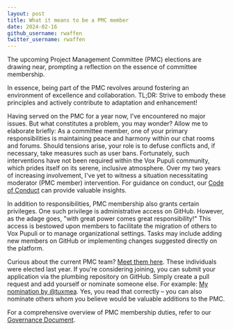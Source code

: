 ```yaml
---
layout: post
title: What it means to be a PMC member
date: 2024-02-16
github_username: rwaffen
twitter_username: rwaffen
---
```

The upcoming Project Management Committee (PMC) elections are drawing near, prompting a reflection on the essence of committee membership.

In essence, being part of the PMC revolves around fostering an environment of excellence and collaboration. TL;DR: Strive to embody these principles and actively contribute to adaptation and enhancement!

Having served on the PMC for a year now, I've encountered no major issues. But what constitutes a problem, you may wonder? Allow me to elaborate briefly: As a committee member, one of your primary responsibilities is maintaining peace and harmony within our chat rooms and forums. Should tensions arise, your role is to defuse conflicts and, if necessary, take measures such as user bans. Fortunately, such interventions have not been required within the Vox Pupuli community, which prides itself on its serene, inclusive atmosphere. Over my two years of increasing involvement, I've yet to witness a situation necessitating moderator (PMC member) intervention. For guidance on conduct, our [Code of Conduct](https://voxpupuli.org/coc/) can provide valuable insights.

In addition to responsibilities, PMC membership also grants certain privileges. One such privilege is administrative access on GitHub. However, as the adage goes, "with great power comes great responsibility!" This access is bestowed upon members to facilitate the migration of others to Vox Pupuli or to manage organizational settings. Tasks may include adding new members on GitHub or implementing changes suggested directly on the platform.

Curious about the current PMC team? [Meet them here](https://github.com/orgs/voxpupuli/teams/project-maintainers/members). These individuals were elected last year. If you're considering joining, you can submit your application via the plumbing repository on GitHub. Simply create a pull request and add yourself or nominate someone else. For example: [My nomination by @tuxmea](https://github.com/voxpupuli/plumbing/pull/283). Yes, you read that correctly – you can also nominate others whom you believe would be valuable additions to the PMC.

For a comprehensive overview of PMC membership duties, refer to our [Governance Document](https://github.com/voxpupuli/plumbing/blob/master/share/governance.md).
